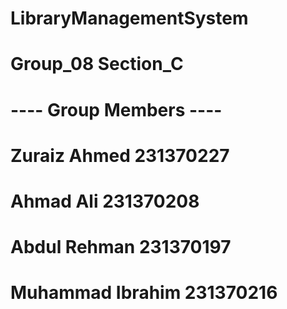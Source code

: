 # LibraryManagementSystem 
# Group_08 Section_C
# ---- Group Members ----
# Zuraiz Ahmed     231370227
# Ahmad Ali        231370208
# Abdul Rehman     231370197
# Muhammad Ibrahim 231370216
